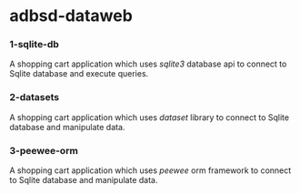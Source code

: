 # adbsd-dataweb

### 1-sqlite-db 
 A shopping cart application which uses *sqlite3* database api to connect to Sqlite database and execute queries.

 ### 2-datasets
 A shopping cart application which uses *dataset* library to connect to Sqlite database and manipulate data.
 
 ### 3-peewee-orm
 A shopping cart application which uses *peewee* orm framework to connect to Sqlite database and manipulate data.
